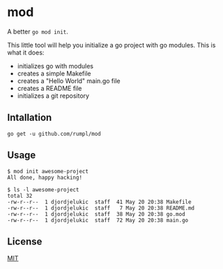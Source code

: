 # mod

A better `go mod init`.

This little tool will help you initialize a go project with go modules. This is what it does:

* initializes go with modules
* creates a simple Makefile
* creates a "Hello World" main.go file
* creates a README file
* initializes a git repository

## Intallation

```
go get -u github.com/rumpl/mod
```

## Usage

```
$ mod init awesome-project
All done, happy hacking!

$ ls -l awesome-project
total 32
-rw-r--r--  1 djordjelukic  staff  41 May 20 20:38 Makefile
-rw-r--r--  1 djordjelukic  staff   7 May 20 20:38 README.md
-rw-r--r--  1 djordjelukic  staff  38 May 20 20:38 go.mod
-rw-r--r--  1 djordjelukic  staff  72 May 20 20:38 main.go
```

## License

[MIT](https://rumpl.mit-license.org)
